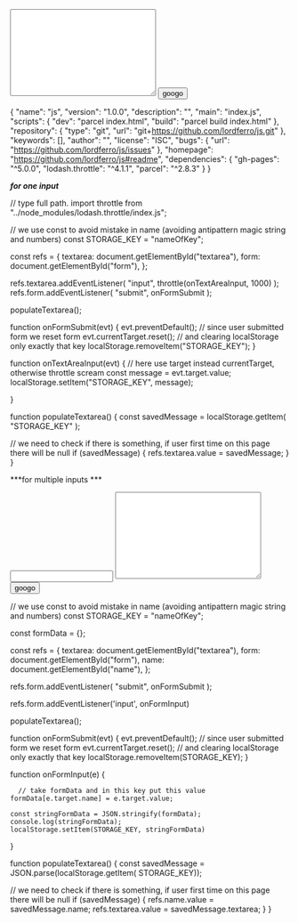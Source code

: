  <form id="form">
  <textarea name="" id="textarea" cols="30" rows="10"></textarea>
 <button type="submit">googo</button>
 </form>


 {
  "name": "js",
  "version": "1.0.0",
  "description": "",
  "main": "index.js",
  "scripts": {
    "dev": "parcel index.html",
    "build": "parcel build index.html"
  },
  "repository": {
    "type": "git",
    "url": "git+https://github.com/lordferro/js.git"
  },
  "keywords": [],
  "author": "",
  "license": "ISC",
  "bugs": {
    "url": "https://github.com/lordferro/js/issues"
  },
  "homepage": "https://github.com/lordferro/js#readme",
  "dependencies": {
    "gh-pages": "^5.0.0",
    "lodash.throttle": "^4.1.1",
    "parcel": "^2.8.3"
  }
}


***for one input***

// type full path.
import throttle from "../node_modules/lodash.throttle/index.js";

// we use const to avoid mistake in name (avoiding antipattern magic string and numbers)
const STORAGE_KEY = "nameOfKey";

const refs = {
  textarea: document.getElementById("textarea"),
  form: document.getElementById("form"),
};

refs.textarea.addEventListener(
  "input",
  throttle(onTextAreaInput, 1000)
);
refs.form.addEventListener(
  "submit",
  onFormSubmit
);

populateTextarea();

function onFormSubmit(evt) {
  evt.preventDefault();
  // since user submitted form we reset form
  evt.currentTarget.reset();
  // and clearing localStorage only exactly that key
  localStorage.removeItem("STORAGE_KEY");
}

function onTextAreaInput(evt) {
    // here use target instead currentTarget, otherwise throttle scream
  const message = evt.target.value;
    localStorage.setItem("STORAGE_KEY", message);
    
}

function populateTextarea() {
  const savedMessage = localStorage.getItem(
    "STORAGE_KEY"
  );

  // we need to check if there is something, if user first time on this page there will be null
  if (savedMessage) {
    refs.textarea.value = savedMessage;
  }
}

***for multiple inputs ***
 <form id="form">
  <input type="text" id="name" name="name">
  <textarea name="textarea" id="textarea" cols="30" rows="10"></textarea>
 <button type="submit">googo</button>
 </form>


// we use const to avoid mistake in name (avoiding antipattern magic string and numbers)
const STORAGE_KEY = "nameOfKey";

const formData = {};

const refs = {
  textarea: document.getElementById("textarea"),
  form: document.getElementById("form"),
  name: document.getElementById("name"),
};

refs.form.addEventListener(
  "submit",
  onFormSubmit
);

refs.form.addEventListener('input', onFormInput)

populateTextarea();

function onFormSubmit(evt) {
  evt.preventDefault();
  // since user submitted form we reset form
  evt.currentTarget.reset();
  // and clearing localStorage only exactly that key
  localStorage.removeItem(STORAGE_KEY);
}

function onFormInput(e) {
    
      // take formData and in this key put this value
    formData[e.target.name] = e.target.value;  
    
    const stringFormData = JSON.stringify(formData);
    console.log(stringFormData);
    localStorage.setItem(STORAGE_KEY, stringFormData)    
}

function populateTextarea() {
    const savedMessage = JSON.parse(localStorage.getItem(
        STORAGE_KEY));   

  // we need to check if there is something, if user first time on this page there will be null
  if (savedMessage) {
    refs.name.value = savedMessage.name;
    refs.textarea.value = savedMessage.textarea;
  }
}



